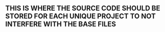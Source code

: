 ## THIS IS WHERE THE SOURCE CODE SHOULD BE STORED FOR EACH UNIQUE PROJECT TO NOT INTERFERE WITH THE BASE FILES